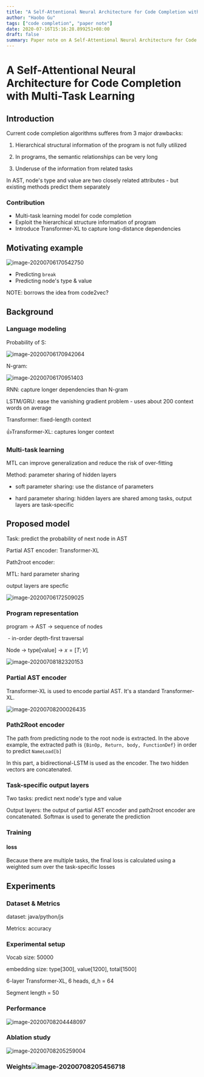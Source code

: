 ```yaml
---
title: "A Self-Attentional Neural Architecture for Code Completion with Multi-Task Learning"
author: "Haobo Gu"
tags: ["code completion", "paper note"]
date: 2020-07-16T15:16:28.899251+08:00
draft: false
summary: Paper note on A Self-Attentional Neural Architecture for Code Completion with Multi-Task Learning
---
```

# A Self-Attentional Neural Architecture for Code Completion with Multi-Task Learning

## Introduction

Current code completion algorithms sufferes from 3 major drawbacks:

1. Hierarchical structural information of the program is not fully utilized

2. In programs, the semantic relationships can be very long

3. Underuse of the information from related tasks

  In AST, node's type and value are two closely related attributes - but existing methods predict them separately

 

### Contribution

- Multi-task learning model for code completion
- Exploit the hierarchical structure information of program
- Introduce Transformer-XL to capture long-distance dependencies



## Motivating example

![image-20200706170542750](http://haobo-markdown.oss-cn-zhangjiakou.aliyuncs.com/markdown/2020-07-06-090543.png)

- Predicting `break`
- Predicting node's type & value

NOTE: borrows the idea from code2vec? 

## Background

### Language modeling

Probability of S:

![image-20200706170942064](http://haobo-markdown.oss-cn-zhangjiakou.aliyuncs.com/markdown/2020-07-06-090942.png)

N-gram:

![image-20200706170951403](http://haobo-markdown.oss-cn-zhangjiakou.aliyuncs.com/markdown/2020-07-06-090951.png)

RNN: capture longer dependencies than N-gram

LSTM/GRU: ease the vanishing gradient problem - uses about 200 context words on average

Transformer: fixed-length context

👍Transformer-XL: captures longer context



### Multi-task learning

MTL can improve generalization and reduce the risk of over-fitting

Method: parameter sharing of hidden layers

- soft parameter sharing: use the distance of parameters

- hard parameter sharing: hidden layers are shared among tasks, output layers are task-specific



## Proposed model

Task: predict the probability of next node in AST

Partial AST encoder: Transformer-XL

Path2root encoder: 

MTL: hard parameter sharing

output layers are specfic

![image-20200706172509025](http://haobo-markdown.oss-cn-zhangjiakou.aliyuncs.com/markdown/2020-07-06-092509.png)

### Program representation

program -> AST -> sequence of nodes

​	- in-order depth-first traversal

Node -> type[value] -> $x = [T;V]$

![image-20200708182320153](http://haobo-markdown.oss-cn-zhangjiakou.aliyuncs.com/markdown/2020-07-08-102320.png)

### Partial AST encoder

Transformer-XL is used to encode partial AST. It's a standard Transformer-XL.

![image-20200708200026435](http://haobo-markdown.oss-cn-zhangjiakou.aliyuncs.com/markdown/2020-07-08-120027.png)

### Path2Root encoder

The path from predicting node to the root node is extracted. In the above example, the extracted path is `{BinOp, Return, body, FunctionDef}` in order to predict `NameLoad[b]`

In this part, a bidirectional-LSTM is used as the encoder. The two hidden vectors are concatenated.

### Task-specific output layers

Two tasks: predict next node's type and value

Output layers: the output of partial AST encoder and path2root encoder are concatenated. Softmax is used to generate the prediction

### Training

#### loss

Because there are multiple tasks, the final loss is calculated using a weighted sum over the task-specific losses

## Experiments

### Dataset & Metrics

dataset: java/python/js

Metrics: accuracy

### Experimental setup

Vocab size: 50000

embedding size: type[300], value[1200], total[1500]

6-layer Transformer-XL, 6 heads, d_h = 64

Segment length = 50

### Performance

![image-20200708204448097](http://haobo-markdown.oss-cn-zhangjiakou.aliyuncs.com/markdown/2020-07-08-124448.png) 

### Ablation study

![image-20200708205259004](http://haobo-markdown.oss-cn-zhangjiakou.aliyuncs.com/markdown/2020-07-08-125259.png)

### Weights![image-20200708205456718](http://haobo-markdown.oss-cn-zhangjiakou.aliyuncs.com/markdown/2020-07-08-125457.png)

